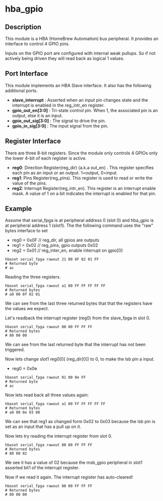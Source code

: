 # hba_gpio

## Description

This module is a HBA (HomeBrew Automation) bus peripheral.
It provides an interface to control 4 GPIO pins.

Inputs on the GPIO port are configured with internal
weak pullups.  So if not actively being driven they
will read back as logical 1 values.

## Port Interface

This module implements an HBA Slave interface.
It also has the following additional ports.

* __slave_interrupt__ : Asserted when an input pin changes state
and the interrupt is enabled in the reg_intr_en register.
* __gpio_out_en[3:0]__ : Tri-state control pin. When 1, the associated
pin is an output, else it is an input.
* __gpio_out_sig[3:0]__ : The signal to drive the pin.
* __gpio_in_sig[3:0]__ : The input signal from the pin.

## Register Interface

There are three 8-bit registers. Since the module only controls 4 GPIOs
only the lower 4-bit of each register is active.

* __reg0__: Direction Register(reg_dir) (a.k.a out_en) . This register
  specifies each pin as an input or an output.  1=output, 0=input.
* __reg1__: Pins Register(reg_pins).  This register is used to read or
  write the value of the pins.
* __reg2__: Interrupt Register(reg_intr_en).  This register is an
  interrupt enable mask.  A value of 1 on a bit indicates the interrupt
  is enabled for that pin.

## Example

Assume that serial_fpga is at peripheral address 0 (slot 0) and
hba_gpio is at peripheral address 1 (slot1).
The the following command uses the "raw" bytes interface to set
* reg0 = 0x0F   // reg_dir, all gpios are outputs
* reg1 = 0x02   // reg_pins, gpio outputs 0x02
* reg2 = 0x01   // reg_inter_en, enable interrupt on gpio[0]

```
hbaset serial_fpga rawout 21 00 0F 02 01 FF
# Returned byte
# ac
```

Reading the three registers.

```
hbaset serial_fpga rawout a1 00 FF FF FF FF FF
# Returned bytes
# a0 00 0f 02 01
```

We can see from the last three returned bytes that 
that the registers have the values we expect.

Let's readback the interrupt register (reg0) from the
slave_fpga in slot 0.

```
hbaset serial_fpga rawout 80 00 FF FF FF
# Returned bytes
# 80 00 00
```

We can see from the last returned byte that the interrupt has
not been triggered.

Now lets change slot1 reg0[0] (reg_dir[0]) to 0, to make the lsb pin a input.
* reg0 = 0x0e

```
hbaset serial_fpga rawout 01 00 0e FF
# Returned byte
# ac
```

Now lets read back all three values again:

```
hbaset serial_fpga rawout a1 00 FF FF FF FF FF
# Returned bytes
# a0 00 0e 03 00
```

We can see that reg1 as changed form 0x02 to 0x03 because
the lsb pin is set as an input that has a pull up on it.

Now lets try reading the interrupt register from slot 0.

```
hbaset serial_fpga rawout 80 00 FF FF FF
# Returned bytes
# 80 00 02
```

We see it has a value of 02 because the msb_gpio peripheral
in slot1 asserted bit1 of the interrupt register.

Now if we read it again.  The interrupt register has
auto-cleared!

```
hbaset serial_fpga rawout 80 00 FF FF FF
# Returned bytes
# 80 00 00
```




